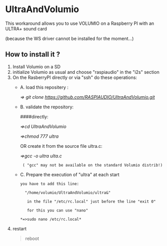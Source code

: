 # UltraAndVolumio
This workaround allows you to use VOLUMIO on a Raspberry PI with an ULTRA+ sound card

(because the  WS driver cannot be installed for the moment...)

## How to install it ?
1. Install Volumio on a SD
2. initialize Volumio as usual and choose "raspiaudio" in the "i2s" section
3. On the RasberryPI directly or via "ssh" do these operations:
     * A. load this repositery :
     
        *=> git clone https://github.com/RASPIAUDIO/UltraAndVolumio.git*
     * B. validate the repository:
     
         ####directly:
         
         *=>cd UltraAndVolumio*
         
         *=>chmod 777 ultra*  
      
          OR create it from the source file ultra.c:
          
          *=>gcc -o ultra ulta.c*
          
            ( "gcc" may not be available on the standard Volumio distrib!) 
            
     * C. Prepare the execution of "ultra" at each start
     
           you have to add this line: 
               
             "/home/volumio/UltraAndVolumio/ultra&"
             
              in the file "/etc/rc.local" just before the line "exit 0"
              
              for this you can use "nano"
              
           *=>sudo nano /etc/rc.local*
 4. restart
    > reboot
     




